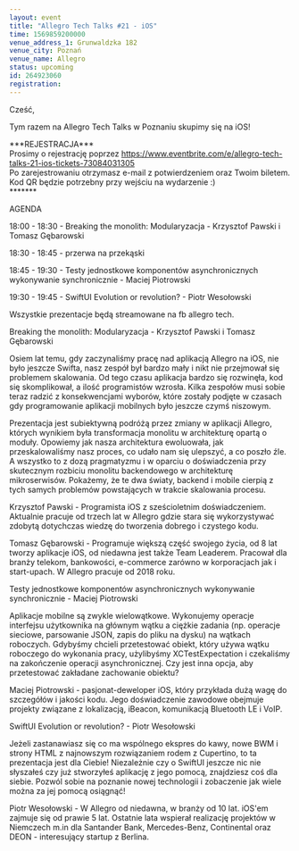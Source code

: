 ```yaml
---
layout: event
title: "Allegro Tech Talks #21 - iOS"
time: 1569859200000
venue_address_1: Grunwaldzka 182
venue_city: Poznań
venue_name: Allegro
status: upcoming
id: 264923060
registration: 
---
```


<p>Cześć,</p>
<p>Tym razem na Allegro Tech Talks w Poznaniu skupimy się na iOS!</p>
<p>***REJESTRACJA***<br />Prosimy o rejestrację poprzez <a href="https://www.eventbrite.com/e/allegro-tech-talks-21-ios-tickets-73084031305" class="linkified">https://www.eventbrite.com/e/allegro-tech-talks-21-ios-tickets-73084031305</a><br />Po zarejestrowaniu otrzymasz e-mail z potwierdzeniem oraz Twoim biletem. Kod QR będzie potrzebny przy wejściu na wydarzenie :)<br />*******</p>
<p>AGENDA</p>
<p>18:00 - 18:30 - Breaking the monolith: Modularyzacja - Krzysztof Pawski i Tomasz Gębarowski</p>
<p>18:30 - 18:45 - przerwa na przekąski</p>
<p>18:45 - 19:30 - Testy jednostkowe komponentów asynchronicznych wykonywanie synchronicznie - Maciej Piotrowski</p>
<p>19:30 - 19:45 - SwiftUI Evolution or revolution? - Piotr Wesołowski</p>
<p>Wszystkie prezentacje będą streamowane na fb allegro tech.</p>
<p>Breaking the monolith: Modularyzacja - Krzysztof Pawski i Tomasz Gębarowski</p>
<p>Osiem lat temu, gdy zaczynaliśmy pracę nad aplikacją Allegro na iOS, nie było jeszcze Swifta, nasz zespół był bardzo mały i nikt nie przejmował się problemem skalowania. Od tego czasu aplikacja bardzo się rozwinęła, kod się skomplikował, a ilość programistów wzrosła. Kilka zespołów musi sobie teraz radzić z konsekwencjami wyborów, które zostały podjęte w czasach gdy programowanie aplikacji mobilnych było jeszcze czymś niszowym.</p>
<p>Prezentacja jest subiektywną podróżą przez zmiany w aplikacji Allegro, których wynikiem była transformacja monolitu w architekturę opartą o moduły. Opowiemy jak nasza architektura ewoluowała, jak przeskalowaliśmy nasz proces, co udało nam się ulepszyć, a co poszło źle. A wszystko to z dozą pragmatyzmu i w oparciu o doświadczenia przy skutecznym rozbiciu monolitu backendowego w architekturę mikroserwisów. Pokażemy, że te dwa światy, backend i mobile cierpią z tych samych problemów powstających w trakcie skalowania procesu.</p>
<p>Krzysztof Pawski - Programista iOS z sześcioletnim doświadczeniem. Aktualnie pracuje od trzech lat w Allegro gdzie stara się wykorzystywać zdobytą dotychczas wiedzę do tworzenia dobrego i czystego kodu.</p>
<p>Tomasz Gębarowski - Programuje większą część swojego życia, od 8 lat tworzy aplikacje iOS, od niedawna jest także Team Leaderem. Pracował dla branży telekom, bankowości, e-commerce zarówno w korporacjach jak i start-upach. W Allegro pracuje od 2018 roku.</p>
<p>Testy jednostkowe komponentów asynchronicznych wykonywanie synchronicznie - Maciej Piotrowski</p>
<p>Aplikacje mobilne są zwykle wielowątkowe. Wykonujemy operacje interfejsu użytkownika na głównym wątku a ciężkie zadania (np. operacje sieciowe, parsowanie JSON, zapis do pliku na dysku) na wątkach roboczych. Gdybyśmy chcieli przetestować obiekt, który używa wątku roboczego do wykonania pracy, użylibyśmy XCTestExpectation i czekaliśmy na zakończenie operacji asynchronicznej. Czy jest inna opcja, aby przetestować zakładane zachowanie obiektu?</p>
<p>Maciej Piotrowski - pasjonat-deweloper iOS, który przykłada dużą wagę do szczegółów i jakości kodu. Jego doświadczenie zawodowe obejmuje projekty związane z lokalizacją, iBeacon, komunikacją Bluetooth LE i VoIP.</p>
<p>SwiftUI Evolution or revolution? - Piotr Wesołowski</p>
<p>Jeżeli zastanawiasz się co ma wspólnego ekspres do kawy, nowe BWM i strony HTML z najnowszym rozwiązaniem rodem z Cupertino, to ta prezentacja jest dla Ciebie! Niezależnie czy o SwiftUI jeszcze nic nie słyszałeś czy już stworzyłeś aplikację z jego pomocą, znajdziesz coś dla siebie. Pozwól sobie na poznanie nowej technologii i zobaczenie jak wiele można za jej pomocą osiągnąć!</p>
<p>Piotr Wesołowski - W Allegro od niedawna, w branży od 10 lat. iOS'em zajmuje się od prawie 5 lat. Ostatnie lata wspierał realizację projektów w Niemczech m.in dla Santander Bank, Mercedes-Benz, Continental oraz DEON - interesujący startup z Berlina.</p>
